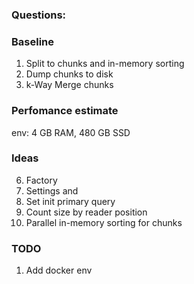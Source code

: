 ### Questions:

### Baseline

1. Split to chunks and in-memory sorting 
2. Dump chunks to disk
3. k-Way Merge chunks


### Perfomance estimate 

env: 4 GB RAM, 480 GB SSD

### Ideas

6. Factory
5. Settings and
4. Set init primary query
2. Count size by reader position
3. Parallel in-memory sorting for chunks

### TODO 

1. Add docker env